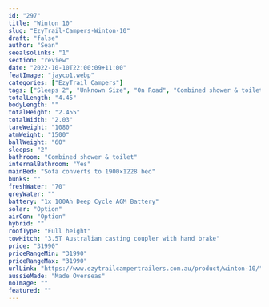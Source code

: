 ```yaml
---
id: "297"
title: "Winton 10"
slug: "EzyTrail-Campers-Winton-10"
draft: "false"
author: "Sean"
seealsolinks: "1"
section: "review"
date: "2022-10-10T22:00:09+11:00"
featImage: "jayco1.webp"
categories: ["EzyTrail Campers"]
tags: ["Sleeps 2", "Unknown Size", "On Road", "Combined shower & toilet", "Full height", "Under 50k"]
totalLength: "4.45"
bodyLength: ""
totalHeight: "2.455"
totalWidth: "2.03"
tareWeight: "1080"
atmWeight: "1500"
ballWeight: "60"
sleeps: "2"
bathroom: "Combined shower & toilet"
internalBathroom: "Yes"
mainBed: "Sofa converts to 1900×1228 bed"
bunks: ""
freshWater: "70"
greyWater: ""
battery: "1x 100Ah Deep Cycle AGM Battery"
solar: "Option"
airCon: "Option"
hybrid: ""
roofType: "Full height"
towHitch: "3.5T Australian casting coupler with hand brake"
price: "31990"
priceRangeMin: "31990"
priceRangeMax: "31990"
urlLink: "https://www.ezytrailcampertrailers.com.au/product/winton-10/"
aussieMade: "Made Overseas"
noImage: ""
featured: ""
---
```

